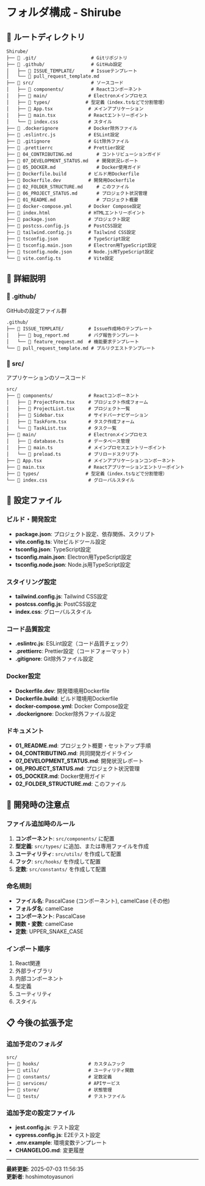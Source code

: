 # フォルダ構成 - Shirube

## 📁 ルートディレクトリ

```
Shirube/
├── 📁 .git/                    # Gitリポジトリ
├── 📁 .github/                 # GitHub設定
│   ├── 📁 ISSUE_TEMPLATE/      # Issueテンプレート
│   └── 📄 pull_request_template.md
├── 📁 src/                     # ソースコード
│   ├── 📁 components/          # Reactコンポーネント
│   ├── 📁 main/               # Electronメインプロセス
│   ├── 📁 types/             # 型定義（index.tsなどで分割管理）
│   ├── 📄 App.tsx             # メインアプリケーション
│   ├── 📄 main.tsx            # Reactエントリーポイント
│   └── 📄 index.css           # スタイル
├── 📄 .dockerignore           # Docker除外ファイル
├── 📄 .eslintrc.js            # ESLint設定
├── 📄 .gitignore              # Git除外ファイル
├── 📄 .prettierrc             # Prettier設定
├── 📄 04_CONTRIBUTING.md         # コントリビューションガイド
├── 📄 07_DEVELOPMENT_STATUS.md   # 開発状況レポート
├── 📄 05_DOCKER.md               # Docker使用ガイド
├── 📄 Dockerfile.build        # ビルド用Dockerfile
├── 📄 Dockerfile.dev          # 開発用Dockerfile
├── 📄 02_FOLDER_STRUCTURE.md     # このファイル
├── 📄 06_PROJECT_STATUS.md       # プロジェクト状況管理
├── 📄 01_README.md               # プロジェクト概要
├── 📄 docker-compose.yml      # Docker Compose設定
├── 📄 index.html              # HTMLエントリーポイント
├── 📄 package.json            # プロジェクト設定
├── 📄 postcss.config.js       # PostCSS設定
├── 📄 tailwind.config.js      # Tailwind CSS設定
├── 📄 tsconfig.json           # TypeScript設定
├── 📄 tsconfig.main.json      # Electron用TypeScript設定
├── 📄 tsconfig.node.json      # Node.js用TypeScript設定
└── 📄 vite.config.ts          # Vite設定
```

## 📁 詳細説明

### 📁 .github/
GitHubの設定ファイル群

```
.github/
├── 📁 ISSUE_TEMPLATE/         # Issue作成時のテンプレート
│   ├── 📄 bug_report.md       # バグ報告テンプレート
│   └── 📄 feature_request.md  # 機能要求テンプレート
└── 📄 pull_request_template.md # プルリクエストテンプレート
```

### 📁 src/
アプリケーションのソースコード

```
src/
├── 📁 components/             # Reactコンポーネント
│   ├── 📄 ProjectForm.tsx     # プロジェクト作成フォーム
│   ├── 📄 ProjectList.tsx     # プロジェクト一覧
│   ├── 📄 Sidebar.tsx         # サイドバーナビゲーション
│   ├── 📄 TaskForm.tsx        # タスク作成フォーム
│   └── 📄 TaskList.tsx        # タスク一覧
├── 📁 main/                   # Electronメインプロセス
│   ├── 📄 database.ts         # データベース管理
│   ├── 📄 main.ts             # メインプロセスエントリーポイント
│   └── 📄 preload.ts          # プリロードスクリプト
├── 📄 App.tsx                 # メインアプリケーションコンポーネント
├── 📄 main.tsx                # Reactアプリケーションエントリーポイント
├── 📁 types/                 # 型定義（index.tsなどで分割管理）
└── 📄 index.css               # グローバルスタイル
```

## 📄 設定ファイル

### ビルド・開発設定
- **package.json**: プロジェクト設定、依存関係、スクリプト
- **vite.config.ts**: Viteビルドツール設定
- **tsconfig.json**: TypeScript設定
- **tsconfig.main.json**: Electron用TypeScript設定
- **tsconfig.node.json**: Node.js用TypeScript設定

### スタイリング設定
- **tailwind.config.js**: Tailwind CSS設定
- **postcss.config.js**: PostCSS設定
- **index.css**: グローバルスタイル

### コード品質設定
- **.eslintrc.js**: ESLint設定（コード品質チェック）
- **.prettierrc**: Prettier設定（コードフォーマット）
- **.gitignore**: Git除外ファイル設定

### Docker設定
- **Dockerfile.dev**: 開発環境用Dockerfile
- **Dockerfile.build**: ビルド環境用Dockerfile
- **docker-compose.yml**: Docker Compose設定
- **.dockerignore**: Docker除外ファイル設定

### ドキュメント
- **01_README.md**: プロジェクト概要・セットアップ手順
- **04_CONTRIBUTING.md**: 共同開発ガイドライン
- **07_DEVELOPMENT_STATUS.md**: 開発状況レポート
- **06_PROJECT_STATUS.md**: プロジェクト状況管理
- **05_DOCKER.md**: Docker使用ガイド
- **02_FOLDER_STRUCTURE.md**: このファイル

## 🔧 開発時の注意点

### ファイル追加時のルール
1. **コンポーネント**: `src/components/` に配置
2. **型定義**: `src/types/` に追加、または専用ファイルを作成
3. **ユーティリティ**: `src/utils/` を作成して配置
4. **フック**: `src/hooks/` を作成して配置
5. **定数**: `src/constants/` を作成して配置

### 命名規則
- **ファイル名**: PascalCase (コンポーネント), camelCase (その他)
- **フォルダ名**: camelCase
- **コンポーネント**: PascalCase
- **関数・変数**: camelCase
- **定数**: UPPER_SNAKE_CASE

### インポート順序
1. React関連
2. 外部ライブラリ
3. 内部コンポーネント
4. 型定義
5. ユーティリティ
6. スタイル

## 📋 今後の拡張予定

### 追加予定のフォルダ
```
src/
├── 📁 hooks/                  # カスタムフック
├── 📁 utils/                  # ユーティリティ関数
├── 📁 constants/              # 定数定義
├── 📁 services/               # APIサービス
├── 📁 store/                  # 状態管理
└── 📁 tests/                  # テストファイル
```

### 追加予定の設定ファイル
- **jest.config.js**: テスト設定
- **cypress.config.js**: E2Eテスト設定
- **.env.example**: 環境変数テンプレート
- **CHANGELOG.md**: 変更履歴

---

**最終更新**: 2025-07-03 11:56:35  
**更新者**: hoshimotoyasunori 